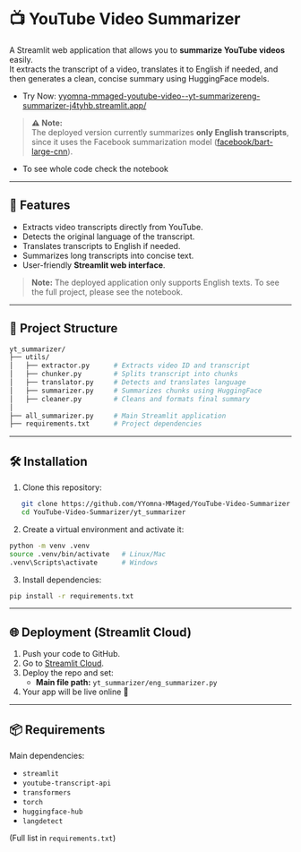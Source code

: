 # 📺 YouTube Video Summarizer

A Streamlit web application that allows you to **summarize YouTube videos** easily.  
It extracts the transcript of a video, translates it to English if needed, and then generates a clean, concise summary using HuggingFace models.
- Try Now: [yyomna-mmaged-youtube-video--yt-summarizereng-summarizer-j4tyhb.streamlit.app/](https://yyomna-mmaged-youtube-video--yt-summarizereng-summarizer-j4tyhb.streamlit.app/)

> **⚠️ Note:**  
> The deployed version currently summarizes **only English transcripts**, since it uses the Facebook summarization model ([facebook/bart-large-cnn](https://huggingface.co/facebook/bart-large-cnn)).
- To see whole code check the notebook
---

## 🚀 Features
- Extracts video transcripts directly from YouTube.
- Detects the original language of the transcript.
- Translates transcripts to English if needed.
- Summarizes long transcripts into concise text.
- User-friendly **Streamlit web interface**.

> **Note:** The deployed application only supports English texts. To see the full project, please see the notebook.

---

## 📂 Project Structure

```bash
yt_summarizer/
├── utils/
│   ├── extractor.py      # Extracts video ID and transcript
│   ├── chunker.py        # Splits transcript into chunks
│   ├── translator.py     # Detects and translates language
│   ├── summarizer.py     # Summarizes chunks using HuggingFace
│   ├── cleaner.py        # Cleans and formats final summary
│
├── all_summarizer.py     # Main Streamlit application
├── requirements.txt      # Project dependencies
```
---
## 🛠️ Installation

1. Clone this repository:
```bash
   git clone https://github.com/YYomna-MMaged/YouTube-Video-Summarizer.git
   cd YouTube-Video-Summarizer/yt_summarizer
```
2. Create a virtual environment and activate it:
```bash
python -m venv .venv
source .venv/bin/activate   # Linux/Mac
.venv\Scripts\activate      # Windows
```
3. Install dependencies:
```bash
pip install -r requirements.txt
``` 
---
## 🌐 Deployment (Streamlit Cloud)
1. Push your code to GitHub.  
2. Go to [Streamlit Cloud](https://share.streamlit.io/).  
3. Deploy the repo and set:  
   - **Main file path:** `yt_summarizer/eng_summarizer.py`  
4. Your app will be live online 🎉  

---

## 📦 Requirements
Main dependencies:
- `streamlit`  
- `youtube-transcript-api`  
- `transformers`  
- `torch`  
- `huggingface-hub`  
- `langdetect`  

(Full list in `requirements.txt`) 